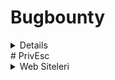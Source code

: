 # Bugbounty
<details>
  <sumarray>BugBounty</sumarray>
<li> <a href="https://www.hacksplaining.com/lessons">Hacksplaining </a></li>
<li> <a href="https://pwning.owasp-juice.shop/">Pwning OWASP Juice Shop</a> </li>
<li> <a href="https://www.bugcrowd.com/hackers/bugcrowd-university/">Bugcrowd University </a> </li>
<li> <a href="https://application.security/free-application-security-training">Free-application-security-training </a> </li>
<li> <a href="https://ckarande.gitbooks.io/owasp-nodegoat-tutorial/content/index.html">OWASP NodeGoat Tutorial </a> </li>
<li> <a href="https://github.com/nahamsec/Resources-for-Beginner-Bug-Bounty-Hunters">Resources-for-Beginner-Bug-Bounty-Hunters </a> </li>
<li> <a href="https://github.com/qazbnm456/awesome-web-security#readme">Awesome Web Security </a> </li>
<li> <a href="https://medium.com/bugbountywriteup/tagged/bug-bounty">Info Sec Write Ups </a> </li>
<li> <a href="https://www.hacker101.com/resources#2">Hacker101 Resources</a> </li>
<li> <a href="https://owasp.org/www-project-top-ten/">Owasp Top10 </a> </li>
<li> <a href="https://www.exploit-db.com/papers">ExploitDb Papers. </a> </li>
<li> <a href="https://portswigger.net/research">PortSwigger Research </a> </li>
<li> <a href="https://portswigger.net/daily-swig">PortSwigger Daily-Swig </a> </li>
<li> <a href="https://www.acunetix.com/blog/articles/">Acunetix Articles </a> </li>
<li> <a href="https://www.acunetix.com/blog/articles/server-side-request-forgery-vulnerability/">Acunetix|What is SSRF? </a> </li>
<li> <a href="https://portswigger.net/daily-swig/prototype-pollution-the-dangerous-and-underrated-vulnerability-impacting-javascript-applications">PortSwigger Prototype Pollution </a> </li>
<li> <a href="https://gracefulsecurity.com/command-injection-the-good-the-bad-and-the-blind/">Command-injection-the-good-the-bad-and-the-blind </a> </li>
<li> <a href="https://blog.0daylabs.com/2019/02/15/prototype-pollution-javascript/">Analysis and Exploitation of Prototype Pollution attacks </a> </li>
<li> <a href="https://help.semmle.com/wiki/display/JS/JavaScript+queries">JavaScript queries </a> </li>
<li> <a href="https://vulp3cula.gitbook.io/hackers-grimoire/">Hacker's Grimoire </a> </li>
<li> <a href="https://github.com/jhaddix/tbhm">The Bug Hunter's Methodology (TBHM) </a> </li>
<li> <a href="https://defendtheweb.net/">Defend The Web </a> </li>
<li> <a href="https://github.com/swisskyrepo/PayloadsAllTheThings">Payload All Things </a> </li>
</details>
# PrivEsc
<details>
  <summary> Web Siteleri</summary>

  <li> <a href="https://www.hackingarticles.in/category/privilege-escalation/">Privilege Escalation Archives - Hacking Articles </a> </li>
  <li> <a href="https://payatu.com/guide-linux-privilege-escalation">A guide to Linux Privilege Escalation </a> </li>
  <li> <a href="https://sushant747.gitbooks.io/total-oscp-guide/content/privilege_escalation_-_linux.html">Privilege Escalation </a> </li>

</details>
